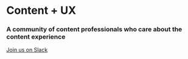 # Content + UX
### A community of content professionals who care about the content experience

[Join us on Slack](http://bit.ly/ContentUXSlack)
